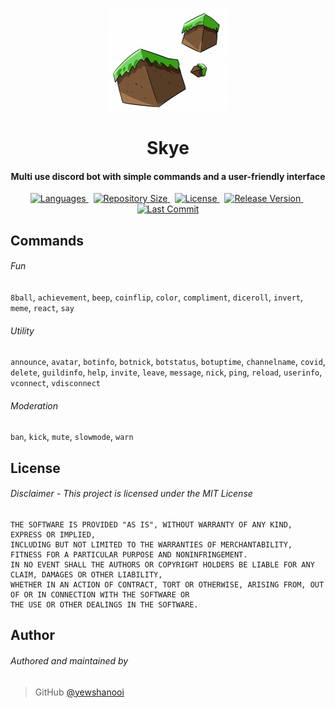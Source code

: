 <p align="center">
    <img src=".github/readme_icon.png" width="190" height="165"/>
</p>

<h1 align="center">
    Skye
    <br>
</h1>

<h4 align="center">Multi use discord bot with simple commands and a user-friendly interface</h4>

<p align="center">
    <a href="https://github.com/yewshanooi/skye">
        <img alt="Languages" src="https://img.shields.io/github/languages/top/yewshanooi/skye?style=flat-square">
    </a>
    &nbsp;
    <a href="https://github.com/yewshanooi/skye">
  	    <img alt="Repository Size" src="https://img.shields.io/github/repo-size/yewshanooi/skye?style=flat-square">
    </a>
    &nbsp;
    <a href="https://github.com/yewshanooi/skye">
        <img alt="License" src="https://img.shields.io/github/license/yewshanooi/skye?style=flat-square">
    </a>
    &nbsp;
    <a href="https://github.com/yewshanooi/skye">
        <img alt="Release Version" src="https://img.shields.io/github/v/release/yewshanooi/skye?include_prereleases&style=flat-square">
    </a>
    &nbsp;
    <a href="https://github.com/yewshanooi/skye">
        <img alt="Last Commit" src="https://img.shields.io/github/last-commit/yewshanooi/skye?style=flat-square">
    </a>
</p>

## Commands
###### Fun
`8ball`, `achievement`, `beep`, `coinflip`, `color`, `compliment`, `diceroll`, `invert`, `meme`, `react`, `say`

###### Utility 
`announce`, `avatar`, `botinfo`, `botnick`, `botstatus`, `botuptime`, `channelname`, `covid`, `delete`, `guildinfo`, `help`, `invite`, `leave`, `message`, `nick`, `ping`, `reload`, `userinfo`, `vconnect`, `vdisconnect`

###### Moderation
`ban`, `kick`, `mute`, `slowmode`, `warn`

## License
###### Disclaimer - This project is licensed under the MIT License
```
THE SOFTWARE IS PROVIDED "AS IS", WITHOUT WARRANTY OF ANY KIND, EXPRESS OR IMPLIED, 
INCLUDING BUT NOT LIMITED TO THE WARRANTIES OF MERCHANTABILITY, FITNESS FOR A PARTICULAR PURPOSE AND NONINFRINGEMENT. 
IN NO EVENT SHALL THE AUTHORS OR COPYRIGHT HOLDERS BE LIABLE FOR ANY CLAIM, DAMAGES OR OTHER LIABILITY, 
WHETHER IN AN ACTION OF CONTRACT, TORT OR OTHERWISE, ARISING FROM, OUT OF OR IN CONNECTION WITH THE SOFTWARE OR 
THE USE OR OTHER DEALINGS IN THE SOFTWARE.
```

## Author
###### Authored and maintained by
> GitHub [@yewshanooi](https://github.com/yewshanooi)